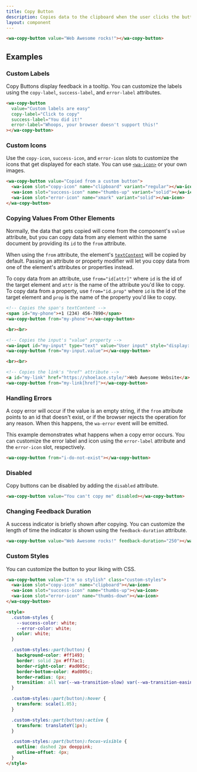 ```yaml
---
title: Copy Button
description: Copies data to the clipboard when the user clicks the button.
layout: component
---
```


```html {.example}
<wa-copy-button value="Web Awesome rocks!"></wa-copy-button>
```

## Examples

### Custom Labels

Copy Buttons display feedback in a tooltip. You can customize the labels using the `copy-label`, `success-label`, and `error-label` attributes.

```html {.example}
<wa-copy-button
  value="Custom labels are easy"
  copy-label="Click to copy"
  success-label="You did it!"
  error-label="Whoops, your browser doesn't support this!"
></wa-copy-button>
```

### Custom Icons

Use the `copy-icon`, `success-icon`, and `error-icon` slots to customize the icons that get displayed for each state. You can use [`<wa-icon>`](/components/icon) or your own images.

```html {.example}
<wa-copy-button value="Copied from a custom button">
  <wa-icon slot="copy-icon" name="clipboard" variant="regular"></wa-icon>
  <wa-icon slot="success-icon" name="thumbs-up" variant="solid"></wa-icon>
  <wa-icon slot="error-icon" name="xmark" variant="solid"></wa-icon>
</wa-copy-button>
```

### Copying Values From Other Elements

Normally, the data that gets copied will come from the component's `value` attribute, but you can copy data from any element within the same document by providing its `id` to the `from` attribute.

When using the `from` attribute, the element's [`textContent`](https://developer.mozilla.org/en-US/docs/Web/API/Node/textContent) will be copied by default. Passing an attribute or property modifier will let you copy data from one of the element's attributes or properties instead.

To copy data from an attribute, use `from="id[attr]"` where `id` is the id of the target element and `attr` is the name of the attribute you'd like to copy. To copy data from a property, use `from="id.prop"` where `id` is the id of the target element and `prop` is the name of the property you'd like to copy.

```html {.example}
<!-- Copies the span's textContent -->
<span id="my-phone">+1 (234) 456-7890</span>
<wa-copy-button from="my-phone"></wa-copy-button>

<br><br>

<!-- Copies the input's "value" property -->
<wa-input id="my-input" type="text" value="User input" style="display: inline-block; max-width: 300px;"></wa-input>
<wa-copy-button from="my-input.value"></wa-copy-button>

<br><br>

<!-- Copies the link's "href" attribute -->
<a id="my-link" href="https://shoelace.style/">Web Awesome Website</a>
<wa-copy-button from="my-link[href]"></wa-copy-button>
```

### Handling Errors

A copy error will occur if the value is an empty string, if the `from` attribute points to an id that doesn't exist, or if the browser rejects the operation for any reason. When this happens, the `wa-error` event will be emitted.

This example demonstrates what happens when a copy error occurs. You can customize the error label and icon using the `error-label` attribute and the `error-icon` slot, respectively.

```html {.example}
<wa-copy-button from="i-do-not-exist"></wa-copy-button>
```

### Disabled

Copy buttons can be disabled by adding the `disabled` attribute.

```html {.example}
<wa-copy-button value="You can't copy me" disabled></wa-copy-button>
```

### Changing Feedback Duration

A success indicator is briefly shown after copying. You can customize the length of time the indicator is shown using the `feedback-duration` attribute.

```html {.example}
<wa-copy-button value="Web Awesome rocks!" feedback-duration="250"></wa-copy-button>
```

### Custom Styles

You can customize the button to your liking with CSS.

```html {.example}
<wa-copy-button value="I'm so stylish" class="custom-styles">
  <wa-icon slot="copy-icon" name="clipboard"></wa-icon>
  <wa-icon slot="success-icon" name="thumbs-up"></wa-icon>
  <wa-icon slot="error-icon" name="thumbs-down"></wa-icon>
</wa-copy-button>

<style>
  .custom-styles {
    --success-color: white;
    --error-color: white;
    color: white;
  }

  .custom-styles::part(button) {
    background-color: #ff1493;
    border: solid 2px #ff7ac1;
    border-right-color: #ad005c;
    border-bottom-color: #ad005c;
    border-radius: 6px;
    transition: all var(--wa-transition-slow) var(--wa-transition-easing);
  }

  .custom-styles::part(button):hover {
    transform: scale(1.05);
  }

  .custom-styles::part(button):active {
    transform: translateY(1px);
  }

  .custom-styles::part(button):focus-visible {
    outline: dashed 2px deeppink;
    outline-offset: 4px;
  }
</style>
```
